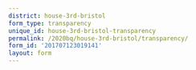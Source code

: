```yaml
---
district: house-3rd-bristol
form_type: transparency
unique_id: house-3rd-bristol-transparency
permalink: /2020bq/house-3rd-bristol/transparency/
form_id: '201707123019141'
layout: form
---
```

